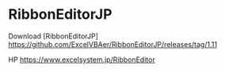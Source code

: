 # RibbonEditorJP
Download [RibbonEditorJP]
https://github.com/ExcelVBAer/RibbonEditorJP/releases/tag/1.11

HP
https://www.excelsystem.jp/RibbonEditor
